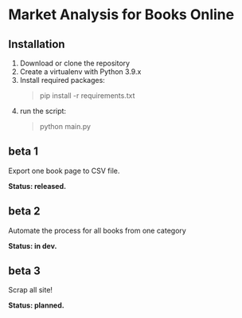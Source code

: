 # Market Analysis for Books Online

## Installation

1. Download or clone the repository
2. Create a virtualenv with Python 3.9.x
3. Install required packages:
    > pip install -r requirements.txt
4. run the script:
    > python main.py

## beta 1

Export one book page to CSV file.

**Status: released.**

## beta 2

Automate the process for all books from one category

**Status: in dev.**

## beta 3

Scrap all site!

**Status: planned.**
